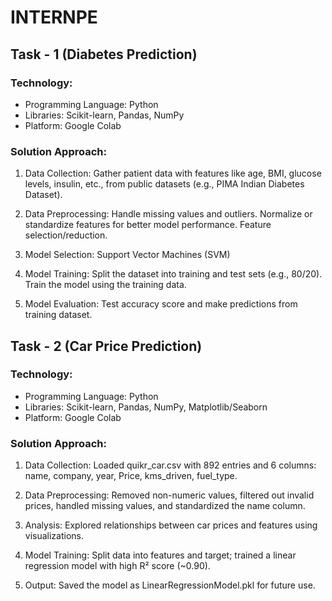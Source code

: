 # INTERNPE
## Task - 1 (Diabetes Prediction)
### Technology:
- Programming Language: Python
- Libraries: Scikit-learn, Pandas, NumPy
- Platform: Google Colab



### Solution Approach:
1. Data Collection:
Gather patient data with features like age, BMI, glucose levels, insulin, etc., from public datasets (e.g., PIMA Indian Diabetes Dataset).

2. Data Preprocessing:
Handle missing values and outliers.
Normalize or standardize features for better model performance.
Feature selection/reduction.

3. Model Selection:
Support Vector Machines (SVM)

4. Model Training:
Split the dataset into training and test sets (e.g., 80/20).
Train the model using the training data.

5. Model Evaluation:
Test accuracy score and make predictions from training dataset.

## Task - 2 (Car Price Prediction)

### Technology:

- Programming Language: Python
- Libraries: Scikit-learn, Pandas, NumPy, Matplotlib/Seaborn
- Platform: Google Colab

### Solution Approach:
1. Data Collection:
Loaded quikr_car.csv with 892 entries and 6 columns: name, company, year, Price, kms_driven, fuel_type.

2. Data Preprocessing:
Removed non-numeric values, filtered out invalid prices, handled missing values, and standardized the name column.

3. Analysis: Explored relationships between car prices and features using visualizations.

4. Model Training:
Split data into features and target; trained a linear regression model with high R² score (~0.90).

5. Output: Saved the model as LinearRegressionModel.pkl for future use.